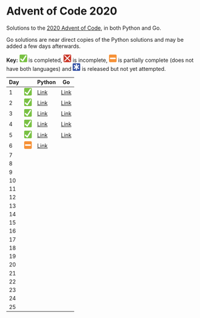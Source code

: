 # Advent of Code 2020

Solutions to the [2020 Advent of Code](https://adventofcode.com/2020), in both Python and Go.

Go solutions are near direct copies of the Python solutions and may be added a few days afterwards.

**Key:** ![Completed][check] is completed, ![Incomplete][cross] is incomplete, ![Partially complete][partial] is partially complete (does not have both languages) and ![Not yet attempted][pending] is released but not yet attempted.

<!-- PARSE START -->
| Day |                     | Python | Go |
|-----|---------------------|--------|----|
| 1   | ![Completed][check] | [Link](/01-reportRepair/python) | [Link](/01-reportRepair/go) |
| 2   | ![Completed][check] | [Link](/02-passwordPhilosophy/python) | [Link](/02-passwordPhilosophy/go) |
| 3   | ![Completed][check] | [Link](/03-tobogganTrajectory/python) | [Link](/03-tobogganTrajectory/go) |
| 4   | ![Completed][check] | [Link](/04-passportProcessing/python) | [Link](/04-passportProcessing/go) |
| 5   | ![Completed][check] | [Link](/05-binaryBoarding/python) | [Link](/05-binaryBoarding/go) |
| 6   | ![Partially complete][partial] | [Link](/06-customCustoms/python) |  |
| 7   |                     |  |  |
| 8   |                     |  |  |
| 9   |                     |  |  |
| 10  |                     |  |  |
| 11  |                     |  |  |
| 12  |                     |  |  |
| 13  |                     |  |  |
| 14  |                     |  |  |
| 15  |                     |  |  |
| 16  |                     |  |  |
| 17  |                     |  |  |
| 18  |                     |  |  |
| 19  |                     |  |  |
| 20  |                     |  |  |
| 21  |                     |  |  |
| 22  |                     |  |  |
| 23  |                     |  |  |
| 24  |                     |  |  |
| 25  |                     |  |  |
<!-- PARSE END -->

[check]: https://github.com/codemicro/adventOfCode/blob/master/.github/check.jpg?raw=true
[cross]: https://github.com/codemicro/adventOfCode/blob/master/.github/cross.jpg?raw=true
[partial]: https://github.com/codemicro/adventOfCode/blob/master/.github/partial.jpg?raw=true
[pending]: https://github.com/codemicro/adventOfCode/blob/master/.github/asterisk.jpg?raw=true